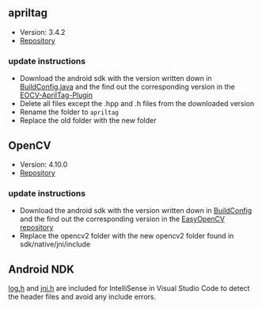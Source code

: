 ## apriltag

- Version: 3.4.2
- [Repository](https://github.com/AprilRobotics/apriltag/releases)

### update instructions

- Download the android sdk with the version written down
  in [BuildConfig.java](org.openftc.apriltag.BuildConfig) and
  the find out the corresponding version in
  the [EOCV-AprilTag-Plugin](https://github.com/OpenFTC/EOCV-AprilTag-Plugin/releases)
- Delete all files except the .hpp and .h files from the downloaded version
- Rename the folder to `apriltag`
- Replace the old folder with the new folder

## OpenCV

- Version: 4.10.0
- [Repository](https://github.com/opencv/opencv/releases)

### update instructions

- Download the android sdk with the version written down
  in [BuildConfig](org.openftc.easyopencv.BuildConfig) and
  the find out the corresponding version in
  the [EasyOpenCV repository](https://github.com/OpenFTC/EasyOpenCV/releases)
- Replace the opencv2 folder with the new opencv2 folder found in sdk/native/jni/include

## Android NDK

[log.h](android/log.h) and [jni.h](jni.h) are included for IntelliSense in Visual Studio Code to detect the header files and avoid any include errors.